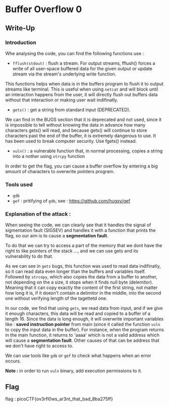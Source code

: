 # Buffer Overflow 0

## Write-Up

### Introduction

Whe analysing the code, you can find the following functions use : 

 - `fflush(stdout)` : flush a stream. For output streams, fflush() forces a write of all user-space buffered data for the given output or update stream via the stream's underlying write function.

This functions helps when data is in the buffers program to flush it to output streams like terminal. This is useful when using `netcat` and will block until an interaction happens from the user, it will directly flush out buffers data without that interaction or making user wait indifinatly.

 - `gets()` : get a string from standard input (DEPRECATED).

We can find in the BUGS section that it is deprecated and not used, since it is impossible to tell without knowing the data in advance how many characters gets() will read, and because gets() will continue to store characters past the end of the buffer, it is extremely dangerous to use.  It has been used to break computer security.  Use fgets() instead.

 - `vuln()` : a vulnerable function that, in normal processing, copies a string into a nother using `strcpy` function


In order to get the flag, you can cause a buffer overflow by entering a big amount of characters to overwrite pointers program.

### Tools used

 - `gdb`
 - `gef` : pritifying of `gdb`, see : https://github.com/hugsy/gef 

### Explanation of the attack :

When seeing the code, we can clearly see that it handles the signal of sigmentation fault (SIGSEV) and handles it with a function that prints the flag, so our aim is to cause a **segmentation fault**.

To do that we can try to access a part of the memory that we dont have the right to like pointers of the stack ..., and we can use gets and its vulnerability to do that.

As we can see in `gets` bugs, this function was used to read data indifinatly, so it can read data even longer than the buffers and variables itself. Followed by `strcopy`, which also copies the data from a buffer to another, not depending on the a size, it stops when it finds null byte (delemitor). Meaning that it can copy exactly the content of the first string, not matter how long it is, if it doesn't contain a delimitor in the middle, into the second one without verifying length of the tagettetd one.

In our code, we find that using `gets`, we read data from input, and if we give it enough characters, this data will be read and copied to a buffer of a length 16. Since the data is long enough, it will overwrite important variables like : **saved instruction pointer** from main (since it called the function `vuln` to copy the input data in the buffer). For instance, when the program returns in the main function, it returns to 'aaaa' which is not a valid address which will cause a **segmentation fault**. Other causes of that can be address that we don't have right to access to.

We can use tools like `gdb` or `gef` to check what happens when an error occurs.

**Note :** in order to run `vuln` binary, add execution permissions to it.

## Flag

flag : picoCTF{ov3rfl0ws_ar3nt_that_bad_8ba275ff}